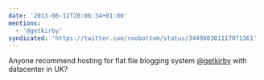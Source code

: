 ```yaml
---
date: '2013-06-12T20:06:34+01:00'
mentions:
  - '@getkirby'
syndicated: 'https://twitter.com/roobottom/status/344900301117071361'
---
```

Anyone recommend hosting for flat file blogging system [@getkirby](https://twitter.com/@getkirby) with datacenter in UK?
